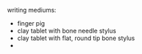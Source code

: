 
writing mediums:
- finger pig
- clay tablet with bone needle stylus
- clay tablet with flat, round tip bone stylus
- 